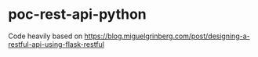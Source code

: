 # poc-rest-api-python

Code heavily based on https://blog.miguelgrinberg.com/post/designing-a-restful-api-using-flask-restful